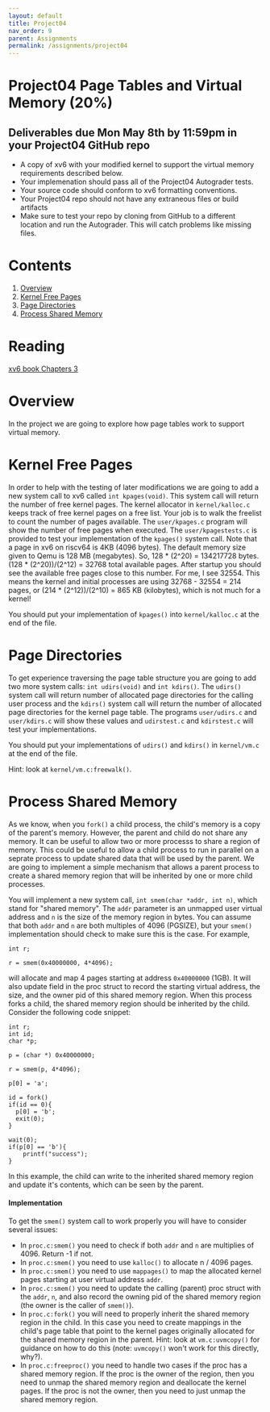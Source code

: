 ```yaml
---
layout: default
title: Project04
nav_order: 9
parent: Assignments
permalink: /assignments/project04
---
```


# Project04 Page Tables and Virtual Memory (20%)

## Deliverables due Mon May 8th by 11:59pm in your Project04 GitHub repo

- A copy of xv6 with your modified kernel to support the virtual memory requirements described below.
- Your implemenation should pass all of the Project04 Autograder tests.
- Your source code should conform to xv6 formatting conventions.
- Your Project04 repo should not have any extraneous files or build artifacts
- Make sure to test your repo by cloning from GitHub to a different location and run the Autograder. This will catch problems like missing files.

# Contents
1. [Overview](#overview)
2. [Kernel Free Pages](#kernel-free-pages)
3. [Page Directories](#page-directories)
4. [Process Shared Memory](#process-shared-memory)

# Reading

[xv6 book Chapters 3](/assignments/book-riscv-rev3.pdf)

# Overview

In the project we are going to explore how page tables work to support virtual memory. 

# Kernel Free Pages

In order to help with the testing of later modifications we are going to add a new system call to xv6 called ```int kpages(void)```. This system call will return the number of free kernel pages. The kernel allocator in ```kernel/kalloc.c``` keeps track of free kernel pages on a free list. Your job is to walk the freelist to count the number of pages available. The ```user/kpages.c``` program will show the number of free pages when executed. The ```user/kpagestests.c``` is provided to test your implementation of the ```kpages()``` system call. Note that a page in xv6 on riscv64 is 4KB (4096 bytes). The default memory size given to Qemu is 128 MB (megabytes). So, 128 * (2^20) = 134217728 bytes. (128 * (2^20))/(2^12) = 32768 total available pages. After startup you should see the available free pages close to this number. For me, I see 32554. This means the kernel and initial processes are using 32768 - 32554 = 214 pages, or (214 * (2^12))/(2^10) = 865 KB (kilobytes), which is not much for a kernel!

You should put your implementation of ```kpages()``` into ```kernel/kalloc.c``` at the end of the file.

# Page Directories

To get experience traversing the page table structure you are going to add two more system calls: ```int udirs(void)``` and ```int kdirs()```. The ```udirs()``` system call will return number of allocated page directories for the calling user process and the ```kdirs()``` system call will return the number of allocated page directories for the kernel page table. The programs ```user/udirs.c``` and ```user/kdirs.c``` will show these values and ```udirstest.c``` and ```kdirstest.c``` will test your implementations.

You should put your implementations of ```udirs()``` and ```kdirs()``` in ```kernel/vm.c``` at the end of the file.

Hint: look at ```kernel/vm.c:freewalk()```.

# Process Shared Memory

As we know, when you ```fork()``` a child process, the child's memory is a copy of the parent's memory. However, the parent and child do not share any memory. It can be useful to allow two or more processs to share a region of memory. This could be useful to allow a child process to run in parallel on a seprate process to update shared data that will be used by the parent. We are going to implement a simple mechanism that allows a parent process to create a shared memory region that will be inherited by one or more child processes.

You will implement a new system call, ```int smem(char *addr, int n)```, which stand for "shared memory". The ```addr``` parameter is an unmapped user virtual address and ```n``` is the size of the memory region in bytes. You can assume that both ```addr``` and ```n``` are both multiples of 4096 (PGSIZE), but your ```smem()``` implementation should check to make sure this is the case. For example,
```
int r;

r = smem(0x40000000, 4*4096);
```
will allocate and map 4 pages starting at address ```0x40000000``` (1GB). It will also update field in the proc struct to record the starting virtual address, the size, and the owner pid of this shared memory region. When this process forks a child, the shared memory region should be inherited by the child. Consider the following code snippet:

```
int r;
int id;
char *p;

p = (char *) 0x40000000;

r = smem(p, 4*4096);

p[0] = 'a';

id = fork()
if(id == 0){
  p[0] = 'b';
  exit(0);
}

wait(0);
if(p[0] == 'b'){
    printf("success");
}
```

In this example, the child can write to the inherited shared memory region and update it's contents, which can be seen by the parent.

#### Implementation 

To get the ```smem()``` system call to work properly you will have to consider several issues:

- In ```proc.c:smem()``` you need to check if both ```addr``` and ```n``` are multiplies of 4096. Return -1 if not.
- In ```proc.c:smem()``` you need to use ```kalloc()``` to allocate n / 4096 pages.
- In ```proc.c:smem()``` you need to use ```mappages()``` to map the allocated kernel pages starting at user virtual address ```addr```.
- In ```proc.c:smem()``` you need to update the calling (parent) proc struct with the ```addr```, ```n```, and also record the owning pid of the shared memory region (the owner is the caller of ```smem()```).
- In ```proc.c:fork()``` you will need to properly inherit the shared memory region in the child. In this case you need to create mappings in the child's page table that point to the kernel pages originally allocated for the shared memory region in the parent. Hint: look at ```vm.c:uvmcopy()``` for guidance on how to do this (note: ```uvmcopy()``` won't work for this directly, why?).
- In ```proc.c:freeproc()``` you need to handle two cases if the proc has a shared memory region. If the proc is the owner of the region, then you need to unmap the shared memory region and deallocate the kernel pages. If the proc is not the owner, then you need to just unmap the shared memory region.






